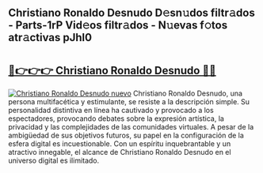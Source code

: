 ## Christiano Ronaldo Desnudo D𝚎sn𝚞dos filtr𝚊dos - Parts-1rP Vid𝚎os filtr𝚊dos - N𝚞evas f𝚘tos atr𝚊ctivas pJhl0

# <h2><a href="http://mb4f91x.tromn.icu/?c=Christiano+Ronaldo+Desnudo">🔗👉👉👉 Christiano Ronaldo Desnudo 🔗🔗</a></h2>

[![Christiano Ronaldo Desnudo nuevo](https://i.imgur.com/pEAQMta.gif)](http://mb4f91x.tromn.icu/?c=Christiano+Ronaldo+Desnudo)
Christiano Ronaldo Desnudo, una persona multifacética y estimulante, se resiste a la descripción simple. Su personalidad distintiva en línea ha cautivado y provocado a los espectadores, provocando debates sobre la expresión artística, la privacidad y las complejidades de las comunidades virtuales. A pesar de la ambigüedad de sus objetivos futuros, su papel en la configuración de la esfera digital es incuestionable. Con un espíritu inquebrantable y un atractivo innegable, el alcance de Christiano Ronaldo Desnudo en el universo digital es ilimitado.
